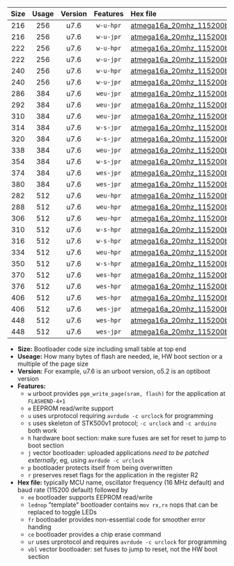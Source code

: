 |Size|Usage|Version|Features|Hex file|
|:-:|:-:|:-:|:-:|:--|
|216|256|u7.6|`w-u-hpr`|[atmega16a_20mhz_115200bps_ur.hex](https://raw.githubusercontent.com/stefanrueger/urboot/main//atmega16a_20mhz_115200bps_ur.hex)|
|216|256|u7.6|`w-u-jpr`|[atmega16a_20mhz_115200bps_ur_vbl.hex](https://raw.githubusercontent.com/stefanrueger/urboot/main//atmega16a_20mhz_115200bps_ur_vbl.hex)|
|222|256|u7.6|`w-u-hpr`|[atmega16a_20mhz_115200bps_lednop_ur.hex](https://raw.githubusercontent.com/stefanrueger/urboot/main//atmega16a_20mhz_115200bps_lednop_ur.hex)|
|222|256|u7.6|`w-u-jpr`|[atmega16a_20mhz_115200bps_lednop_ur_vbl.hex](https://raw.githubusercontent.com/stefanrueger/urboot/main//atmega16a_20mhz_115200bps_lednop_ur_vbl.hex)|
|240|256|u7.6|`w-u-hpr`|[atmega16a_20mhz_115200bps_lednop_fr_ur.hex](https://raw.githubusercontent.com/stefanrueger/urboot/main//atmega16a_20mhz_115200bps_lednop_fr_ur.hex)|
|240|256|u7.6|`w-u-jpr`|[atmega16a_20mhz_115200bps_lednop_fr_ur_vbl.hex](https://raw.githubusercontent.com/stefanrueger/urboot/main//atmega16a_20mhz_115200bps_lednop_fr_ur_vbl.hex)|
|286|384|u7.6|`weu-jpr`|[atmega16a_20mhz_115200bps_ee_ur_vbl.hex](https://raw.githubusercontent.com/stefanrueger/urboot/main//atmega16a_20mhz_115200bps_ee_ur_vbl.hex)|
|292|384|u7.6|`weu-jpr`|[atmega16a_20mhz_115200bps_ee_lednop_ur_vbl.hex](https://raw.githubusercontent.com/stefanrueger/urboot/main//atmega16a_20mhz_115200bps_ee_lednop_ur_vbl.hex)|
|310|384|u7.6|`weu-jpr`|[atmega16a_20mhz_115200bps_ee_lednop_fr_ur_vbl.hex](https://raw.githubusercontent.com/stefanrueger/urboot/main//atmega16a_20mhz_115200bps_ee_lednop_fr_ur_vbl.hex)|
|314|384|u7.6|`w-s-jpr`|[atmega16a_20mhz_115200bps_vbl.hex](https://raw.githubusercontent.com/stefanrueger/urboot/main//atmega16a_20mhz_115200bps_vbl.hex)|
|320|384|u7.6|`w-s-jpr`|[atmega16a_20mhz_115200bps_lednop_vbl.hex](https://raw.githubusercontent.com/stefanrueger/urboot/main//atmega16a_20mhz_115200bps_lednop_vbl.hex)|
|338|384|u7.6|`weu-jpr`|[atmega16a_20mhz_115200bps_ee_lednop_fr_ce_ur_vbl.hex](https://raw.githubusercontent.com/stefanrueger/urboot/main//atmega16a_20mhz_115200bps_ee_lednop_fr_ce_ur_vbl.hex)|
|354|384|u7.6|`w-s-jpr`|[atmega16a_20mhz_115200bps_lednop_fr_vbl.hex](https://raw.githubusercontent.com/stefanrueger/urboot/main//atmega16a_20mhz_115200bps_lednop_fr_vbl.hex)|
|374|384|u7.6|`wes-jpr`|[atmega16a_20mhz_115200bps_ee_vbl.hex](https://raw.githubusercontent.com/stefanrueger/urboot/main//atmega16a_20mhz_115200bps_ee_vbl.hex)|
|380|384|u7.6|`wes-jpr`|[atmega16a_20mhz_115200bps_ee_lednop_vbl.hex](https://raw.githubusercontent.com/stefanrueger/urboot/main//atmega16a_20mhz_115200bps_ee_lednop_vbl.hex)|
|282|512|u7.6|`weu-hpr`|[atmega16a_20mhz_115200bps_ee_ur.hex](https://raw.githubusercontent.com/stefanrueger/urboot/main//atmega16a_20mhz_115200bps_ee_ur.hex)|
|288|512|u7.6|`weu-hpr`|[atmega16a_20mhz_115200bps_ee_lednop_ur.hex](https://raw.githubusercontent.com/stefanrueger/urboot/main//atmega16a_20mhz_115200bps_ee_lednop_ur.hex)|
|306|512|u7.6|`weu-hpr`|[atmega16a_20mhz_115200bps_ee_lednop_fr_ur.hex](https://raw.githubusercontent.com/stefanrueger/urboot/main//atmega16a_20mhz_115200bps_ee_lednop_fr_ur.hex)|
|310|512|u7.6|`w-s-hpr`|[atmega16a_20mhz_115200bps.hex](https://raw.githubusercontent.com/stefanrueger/urboot/main//atmega16a_20mhz_115200bps.hex)|
|316|512|u7.6|`w-s-hpr`|[atmega16a_20mhz_115200bps_lednop.hex](https://raw.githubusercontent.com/stefanrueger/urboot/main//atmega16a_20mhz_115200bps_lednop.hex)|
|334|512|u7.6|`weu-hpr`|[atmega16a_20mhz_115200bps_ee_lednop_fr_ce_ur.hex](https://raw.githubusercontent.com/stefanrueger/urboot/main//atmega16a_20mhz_115200bps_ee_lednop_fr_ce_ur.hex)|
|350|512|u7.6|`w-s-hpr`|[atmega16a_20mhz_115200bps_lednop_fr.hex](https://raw.githubusercontent.com/stefanrueger/urboot/main//atmega16a_20mhz_115200bps_lednop_fr.hex)|
|370|512|u7.6|`wes-hpr`|[atmega16a_20mhz_115200bps_ee.hex](https://raw.githubusercontent.com/stefanrueger/urboot/main//atmega16a_20mhz_115200bps_ee.hex)|
|376|512|u7.6|`wes-hpr`|[atmega16a_20mhz_115200bps_ee_lednop.hex](https://raw.githubusercontent.com/stefanrueger/urboot/main//atmega16a_20mhz_115200bps_ee_lednop.hex)|
|406|512|u7.6|`wes-hpr`|[atmega16a_20mhz_115200bps_ee_lednop_fr.hex](https://raw.githubusercontent.com/stefanrueger/urboot/main//atmega16a_20mhz_115200bps_ee_lednop_fr.hex)|
|406|512|u7.6|`wes-jpr`|[atmega16a_20mhz_115200bps_ee_lednop_fr_vbl.hex](https://raw.githubusercontent.com/stefanrueger/urboot/main//atmega16a_20mhz_115200bps_ee_lednop_fr_vbl.hex)|
|448|512|u7.6|`wes-hpr`|[atmega16a_20mhz_115200bps_ee_lednop_fr_ce.hex](https://raw.githubusercontent.com/stefanrueger/urboot/main//atmega16a_20mhz_115200bps_ee_lednop_fr_ce.hex)|
|448|512|u7.6|`wes-jpr`|[atmega16a_20mhz_115200bps_ee_lednop_fr_ce_vbl.hex](https://raw.githubusercontent.com/stefanrueger/urboot/main//atmega16a_20mhz_115200bps_ee_lednop_fr_ce_vbl.hex)|

- **Size:** Bootloader code size including small table at top end
- **Useage:** How many bytes of flash are needed, ie, HW boot section or a multiple of the page size
- **Version:** For example, u7.6 is an urboot version, o5.2 is an optiboot version
- **Features:**
  + `w` urboot provides `pgm_write_page(sram, flash)` for the application at `FLASHEND-4+1`
  + `e` EEPROM read/write support
  + `u` uses urprotocol requiring `avrdude -c urclock` for programming
  + `s` uses skeleton of STK500v1 protocol; `-c urclock` and `-c arduino` both work
  + `h` hardware boot section: make sure fuses are set for reset to jump to boot section
  + `j` vector bootloader: uploaded applications *need to be patched externally*, eg, using `avrdude -c urclock`
  + `p` bootloader protects itself from being overwritten
  + `r` preserves reset flags for the application in the register R2
- **Hex file:** typically MCU name, oscillator frequency (16 MHz default) and baud rate (115200 default) followed by
  + `ee` bootloader supports EEPROM read/write
  + `lednop` "template" bootloader contains `mov rx,rx` nops that can be replaced to toggle LEDs
  + `fr` bootloader provides non-essential code for smoother error handing
  + `ce` bootloader provides a chip erase command
  + `ur` uses urprotocol and requires `avrdude -c urclock` for programming
  + `vbl` vector bootloader: set fuses to jump to reset, not the HW boot section
